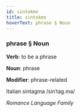 ```yaml
---
id: sintokmo
title: sintokmo
hoverText: phrase § Noun
---
```


### phrase § Noun

**Verb**: to be a phrase

**Noun**: phrase

**Modifier**: phrase-related

Italian sintagma /sinˈtaɡ.ma/

*Romance Language Family*